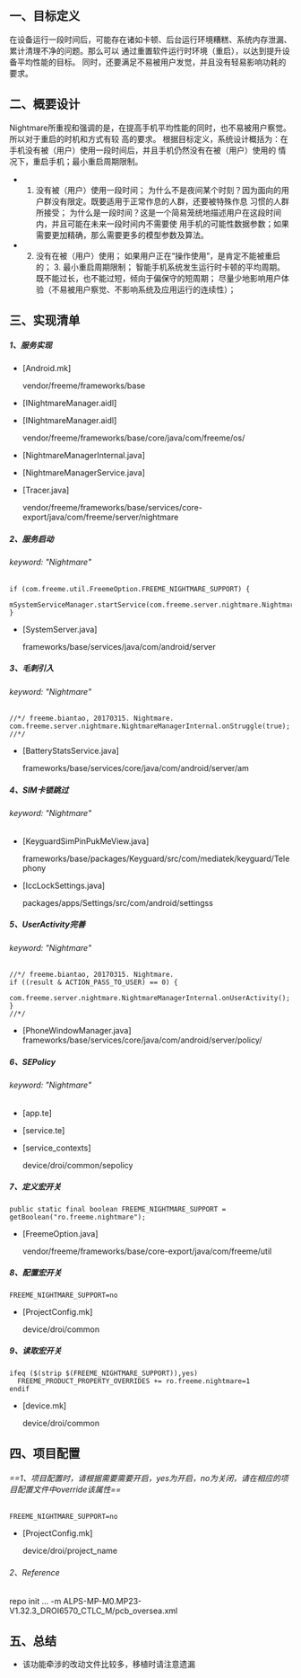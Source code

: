 ## 一、目标定义
在设备运行一段时间后，可能存在诸如卡顿、后台运行环境糟糕、系统内存泄漏、累计清理不净的问题。那么可以 通过重置软件运行时环境（重启），以达到提升设备平均性能的目标。
同时，还要满足不易被用户发觉，并且没有轻易影响功耗的要求。

## 二、概要设计
Nightmare所重视和强调的是，在提高手机平均性能的同时，也不易被用户察觉。所以对于重启的时机和方式有较 高的要求。
根据目标定义，系统设计概括为：在手机没有被（用户）使用一段时间后，并且手机仍然没有在被（用户）使用的 情况下，重启手机；最小重启周期限制。
- 1. 没有被（用户）使用一段时间；
为什么不是夜间某个时刻？因为面向的用户群没有限定。既要适用于正常作息的人群，还要被特殊作息 习惯的人群所接受； 为什么是一段时间？这是一个简易笼统地描述用户在这段时间内，并且可能在未来一段时间内不需要使 用手机的可能性数据参数；如果需要更加精确，那么需要更多的模型参数及算法。 

- 2. 没有在被（用户）使用； 如果用户正在“操作使用”，是肯定不能被重启的； 3. 最小重启周期限制；
智能手机系统发生运行时卡顿的平均周期。既不能过长，也不能过短，倾向于偏保守的短周期； 尽量少地影响用户体验（不易被用户察觉、不影响系统及应用运行的连续性）；


## 三、实现清单

##### 1、服务实现
- [Android.mk]

    vendor/freeme/frameworks/base

- [INightmareManager.aidl]
- [INightmareManager.aidl]

    vendor/freeme/frameworks/base/core/java/com/freeme/os/

- [NightmareManagerInternal.java]
- [NightmareManagerService.java]
- [Tracer.java]

    vendor/freeme/frameworks/base/services/core-export/java/com/freeme/server/nightmare

##### 2、服务启动
###### keyword: "Nightmare"

```
if (com.freeme.util.FreemeOption.FREEME_NIGHTMARE_SUPPORT) {
    mSystemServiceManager.startService(com.freeme.server.nightmare.NightmareManagerService.class);
}
```

- [SystemServer.java]

    frameworks/base/services/java/com/android/server

##### 3、毛刺引入
###### keyword: "Nightmare"

```
//*/ freeme.biantao, 20170315. Nightmare.
com.freeme.server.nightmare.NightmareManagerInternal.onStruggle(true);
//*/
```

- [BatteryStatsService.java]

    frameworks/base/services/core/java/com/android/server/am

##### 4、SIM卡锁跳过
###### keyword: "Nightmare"

- [KeyguardSimPinPukMeView.java]

    frameworks/base/packages/Keyguard/src/com/mediatek/keyguard/Telephony

- [IccLockSettings.java]

    packages/apps/Settings/src/com/android/settingss

##### 5、UserActivity完善
###### keyword: "Nightmare"

```
//*/ freeme.biantao, 20170315. Nightmare.
if ((result & ACTION_PASS_TO_USER) == 0) {
    com.freeme.server.nightmare.NightmareManagerInternal.onUserActivity();
}
//*/

```
- [PhoneWindowManager.java]
    frameworks/base/services/core/java/com/android/server/policy/

##### 6、SEPolicy
###### keyword: "Nightmare"
- [app.te]
- [service.te]
- [service_contexts]

    device/droi/common/sepolicy

##### 7、定义宏开关

```
public static final boolean FREEME_NIGHTMARE_SUPPORT = getBoolean("ro.freeme.nightmare");
```
- [FreemeOption.java]

    vendor/freeme/frameworks/base/core-export/java/com/freeme/util

##### 8、配置宏开关

```
FREEME_NIGHTMARE_SUPPORT=no
```
- [ProjectConfig.mk]

    device/droi/common

##### 9、读取宏开关

```
ifeq ($(strip $(FREEME_NIGHTMARE_SUPPORT)),yes)
  FREEME_PRODUCT_PROPERTY_OVERRIDES += ro.freeme.nightmare=1
endif
```

- [device.mk]

    device/droi/common

## 四、项目配置
###### ==1、项目配置时，请根据需要需要开启，yes为开启，no为关闭，请在相应的项目配置文件中override该属性==

```
FREEME_NIGHTMARE_SUPPORT=no
```
- [ProjectConfig.mk]

    device/droi/project_name
###### 2、Reference
repo init ... -m ALPS-MP-M0.MP23-V1.32.3_DROI6570_CTLC_M/pcb_oversea.xml

## 五、总结
- 该功能牵涉的改动文件比较多，移植时请注意遗漏